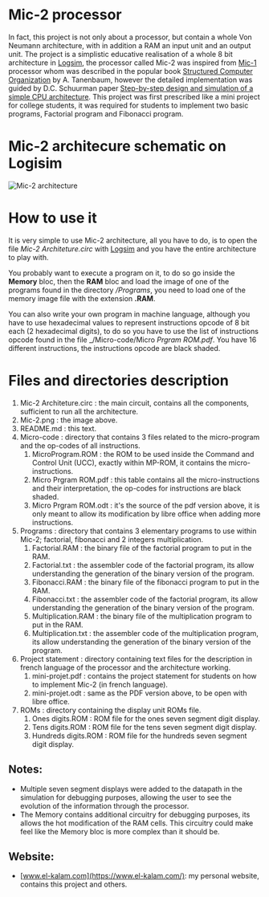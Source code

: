 # Mic-2 processor
In fact, this project is not only about a processor, but contain a whole Von Neumann architecture, with in addition a RAM an input unit and an output unit. The project is a simplistic educative realisation of a whole 8 bit architecture in [Logsim](http://www.cburch.com/logisim/), the processor called Mic-2 was inspired from [Mic-1](https://en.wikipedia.org/wiki/MIC-1) processor whom was described in the popular book [Structured Computer Organization](https://www.amazon.com/Structured-Computer-Organization-Andrew-Tanenbaum/dp/0132916525) by A. Tanenbaum, however the detailed implementation was guided by D.C. Schuurman paper [Step-by-step design and simulation of a simple CPU architecture](https://dl.acm.org/doi/abs/10.1145/2445196.2445296).
This project was first prescribed like a mini project for college students, it was required for students to implement two basic programs, Factorial program and Fibonacci program.
# Mic-2 architecure schematic on Logisim
![Mic-2 architecture](https://github.com/kara-abdelaziz/Mic-2/blob/master/Mic-2.png)
# How to use it
It is very simple to use Mic-2 architecture, all you have to do, is to open the file _Mic-2 Architeture.circ_ with [Logsim](http://www.cburch.com/logisim/) and you have the entire architecture to play with.

You probably want to execute a program on it, to do so go inside the **Memory** bloc, then the **RAM** bloc and load the image of one of the programs found in the directory _/Programs_, you need to load one of the memory image file with the extension **.RAM**.

You can also write your own program in machine language, although you have to use hexadecimal values to represent instructions opcode of 8 bit each (2 hexadecimal digits), to do so you have to use the list of instructions opcode found in the file _/Micro-code/Micro _Prgram ROM.pdf_. You have 16 different instructions, the instructions opcode are black shaded.
# Files and directories description
1. Mic-2 Architeture.circ : the main circuit, contains all the components, sufficient to run all the architecture.
2. Mic-2.png : the image above.
3. README.md : this text.
4. Micro-code : directory that contains 3 files related to the micro-program and the op-codes of all instructions.
   1. MicroProgram.ROM : the ROM to be used inside the Command and Control Unit (UCC), exactly within MP-ROM, it contains the micro-instructions.
   2. Micro Prgram ROM.pdf : this table contains all the micro-instructions and their interpretation, the op-codes for instructions are black shaded.
   3. Micro Prgram ROM.odt : it's the source of the pdf version above, it is only meant to allow its modification by libre office when adding more instructions.
5. Programs : directory that contains 3 elementary programs to use within Mic-2; factorial, fibonacci and 2 integers multiplication.
   1. Factorial.RAM : the binary file of the factorial program to put in the RAM.
   2. Factorial.txt : the assembler code of the factorial program, its allow understanding the generation of the binary version of the program.
   3. Fibonacci.RAM : the binary file of the fibonacci program to put in the RAM.
   4. Fibonacci.txt : the assembler code of the factorial program, its allow understanding the generation of the binary version of the program.
   5. Multiplication.RAM : the binary file of the multiplication program to put in the RAM.
   6. Multiplication.txt : the assembler code of the multiplication program, its allow understanding the generation of the binary version of the program.
6. Project statement : directory containing text files for the description in french language of the processor and the architecture working.
   1. mini-projet.pdf : contains the project statement for students on how to implement Mic-2 (in french language).
   2. mini-projet.odt : same as the PDF version above, to be open with libre office.
7. ROMs : directory containing the display unit ROMs file.
   1. Ones digits.ROM : ROM file for the ones seven segment digit display.
   2. Tens digits.ROM : ROM file for the tens seven segment digit display.
   3. Hundreds digits.ROM : ROM file for the hundreds seven segment digit display.

## Notes:
- Multiple seven segment displays were added to the datapath in the simulation for debugging purposes, allowing the user to see the evolution of the information through the processor.
- The Memory contains additional circuitry for debugging purposes, its allows the hot modification of the RAM cells. This circuitry could make feel like the Memory bloc is more complex than it should be.

## Website:
- [www.el-kalam.com](https://www.el-kalam.com/): my personal website, contains this project and others.
